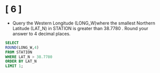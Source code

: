 # [ 6 ]

- Query the Western Longitude (LONG_W)where the smallest Northern Latitude (LAT_N) in STATION is greater than 38.7780 . Round your answer to  4 decimal places.

```sql
SELECT 
ROUND(LONG_W,4) 
FROM STATION 
WHERE LAT_N > 38.7780
ORDER BY LAT_N 
LIMIT 1;
```
